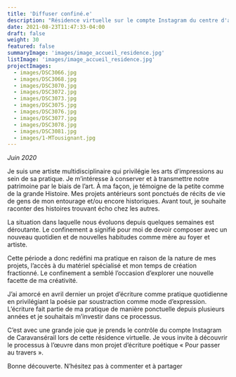```yaml
---
title: 'Diffuser confiné.e'
description: "Résidence virtuelle sur le compte Instagram du centre d'artistes Caravansérail"
date: 2021-08-23T11:47:33-04:00
draft: false
weight: 30
featured: false
summaryImage: 'images/image_accueil_residence.jpg'
listImage: 'images/image_accueil_residence.jpg'
projectImages:
  - images/DSC3066.jpg
  - images/DSC3068.jpg
  - images/DSC3070.jpg
  - images/DSC3072.jpg
  - images/DSC3073.jpg
  - images/DSC3075.jpg
  - images/DSC3076.jpg
  - images/DSC3077.jpg
  - images/DSC3078.jpg
  - images/DSC3081.jpg
  - images/1-MTousignant.jpg
---
```


_Juin 2020_

Je suis une artiste multidisciplinaire qui privilégie les arts d’impressions au sein de sa pratique. Je m’intéresse à conserver et à transmettre notre patrimoine par le biais de l’art. À ma façon, je témoigne de la petite comme de la grande Histoire. Mes projets antérieurs sont ponctués de récits de vie de gens de mon entourage et/ou encore historiques. Avant tout, je souhaite raconter des histoires trouvant écho chez les autres.

La situation dans laquelle nous évoluons depuis quelques semaines est déroutante. Le confinement a signifié pour moi de devoir composer avec un nouveau quotidien et de nouvelles habitudes comme mère au foyer et artiste.

Cette période a donc redéfini ma pratique en raison de la nature de mes projets, l’accès à du matériel spécialisé et mon temps de création fractionné. Le confinement a semblé l’occasion d’explorer une nouvelle facette de ma créativité.

J’ai amorcé en avril dernier un projet d’écriture comme pratique quotidienne en privilégiant la poésie par soustraction comme mode d’expression. L’écriture fait partie de ma pratique de manière ponctuelle depuis plusieurs années et je souhaitais m’investir dans ce processus.

C’est avec une grande joie que je prends le contrôle du compte Instagram de Caravansérail lors de cette résidence virtuelle. Je vous invite à découvrir le processus à l’œuvre dans mon projet d’écriture poétique « Pour passer au travers ».

Bonne découverte. N’hésitez pas à commenter et à partager
